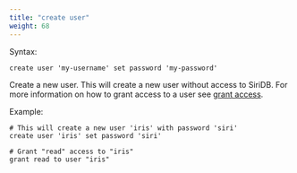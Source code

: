 ```yaml
---
title: "create user"
weight: 68
---
```


Syntax:

    create user 'my-username' set password 'my-password'

Create a new user. This will create a new user without access to SiriDB.
For more information on how to grant access to a user see [grant access](../../access/grant_access).

Example:

    # This will create a new user 'iris' with password 'siri'
    create user 'iris' set password 'siri'

    # Grant "read" access to "iris"
    grant read to user "iris"
